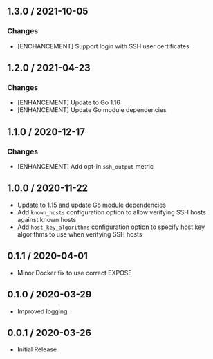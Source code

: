 ## 1.3.0 / 2021-10-05

### Changes

* [ENCHANCEMENT] Support login with SSH user certificates

## 1.2.0 / 2021-04-23

### Changes

* [ENHANCEMENT] Update to Go 1.16
* [ENHANCEMENT] Update Go module dependencies

## 1.1.0 / 2020-12-17

### Changes

* [ENHANCEMENT] Add opt-in `ssh_output` metric

## 1.0.0 / 2020-11-22

* Update to 1.15 and update Go module dependencies
* Add `known_hosts` configuration option to allow verifying SSH hosts against known hosts
* Add `host_key_algorithms` configuration option to specify host key algorithms to use when verifying SSH hosts

## 0.1.1 / 2020-04-01

* Minor Docker fix to use correct EXPOSE

## 0.1.0 / 2020-03-29

* Improved logging

## 0.0.1 / 2020-03-26

* Initial Release

